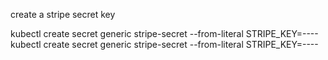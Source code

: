 create a stripe secret key

kubectl create secret generic stripe-secret --from-literal STRIPE_KEY=----
kubectl create secret generic stripe-secret --from-literal STRIPE_KEY=----
